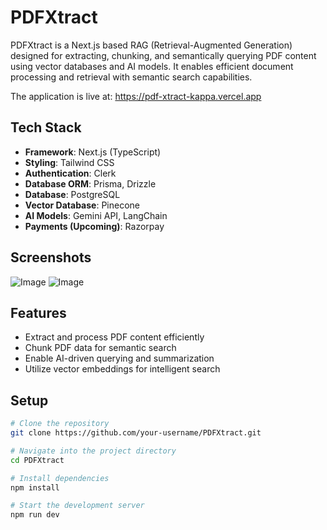 # PDFXtract  

PDFXtract is a Next.js based RAG (Retrieval-Augmented Generation) designed for extracting, chunking, and semantically querying PDF content using vector databases and AI models. It enables efficient document processing and retrieval with semantic search capabilities.  

The application is live at: https://pdf-xtract-kappa.vercel.app

## Tech Stack  
- **Framework**: Next.js (TypeScript)  
- **Styling**: Tailwind CSS  
- **Authentication**: Clerk  
- **Database ORM**: Prisma, Drizzle  
- **Database**: PostgreSQL  
- **Vector Database**: Pinecone  
- **AI Models**: Gemini API, LangChain  
- **Payments (Upcoming)**: Razorpay  

## Screenshots
![Image](https://github.com/user-attachments/assets/c9d51489-cd3c-4c18-9835-298c82d7179d)
![Image](https://github.com/user-attachments/assets/00f59fac-c6f2-4bd7-abb4-5a38efbf652c)

## Features  
- Extract and process PDF content efficiently  
- Chunk PDF data for semantic search  
- Enable AI-driven querying and summarization
- Utilize vector embeddings for intelligent search  

## Setup  
```sh
# Clone the repository
git clone https://github.com/your-username/PDFXtract.git

# Navigate into the project directory
cd PDFXtract

# Install dependencies
npm install

# Start the development server
npm run dev
